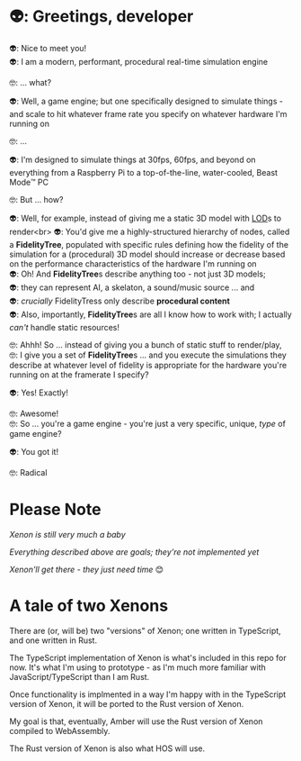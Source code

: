 # 👽: Greetings, developer

👽: Nice to meet you!<br>
👽: I am a modern, performant, procedural real-time simulation engine

🤓: ... what?

👽: Well, a game engine; but one specifically designed to simulate things - and scale to hit whatever frame rate you specify on whatever hardware I'm running on

🤓: ...

👽: I'm designed to simulate things at 30fps, 60fps, and beyond on everything from a Raspberry Pi to a top-of-the-line, water-cooled, Beast Mode™️ PC

🤓: But ... how?

👽: Well, for example, instead of giving me a static 3D model with [LOD](https://en.wikipedia.org/wiki/Level_of_detail_(computer_graphics))s to render<br>
👽: You'd give me a highly-structured hierarchy of nodes, called a **FidelityTree**, populated with specific rules defining how the fidelity of the simulation for a (procedural) 3D model should increase or decrease based on the performance characteristics of the hardware I'm running on<br>
👽: Oh! And **FidelityTree**s describe anything too - not just 3D models;<br>
👽: they can represent AI, a skelaton, a sound/music source ... and<br>
👽: *crucially* FidelityTress only describe **procedural content**<br>
👽: Also, importantly, **FidelityTree**s are all I know how to work with; I actually *can't* handle static resources!

🤓: Ahhh! So ... instead of giving you a bunch of static stuff to render/play,<br>
🤓: I give you a set of **FidelityTree**s ... and you execute the simulations they describe at whatever level of fidelity is appropriate for the hardware you're running on at the framerate I specify?

👽: Yes! Exactly!

🤓: Awesome!<br>
🤓: So ... you're a game engine - you're just a very specific, unique, _type_ of game engine?

👽: You got it!

🤓: Radical

# Please Note

_Xenon is still very much a baby_

_Everything described above are goals; they're not implemented yet_

_Xenon'll get there - they just need time_ 😊

# A tale of two Xenons

There are (or, will be) two "versions" of Xenon; one written in TypeScript, and one written in Rust.

The TypeScript implementation of Xenon is what's included in this repo for now. It's what I'm using to prototype - as I'm much more familiar with JavaScript/TypeScript than I am Rust.

Once functionality is implmented in a way I'm happy with in the TypeScript version of Xenon, it will be ported to the Rust version of Xenon.

My goal is that, eventually, Amber will use the Rust version of Xenon compiled to WebAssembly.

The Rust version of Xenon is also what HOS will use.